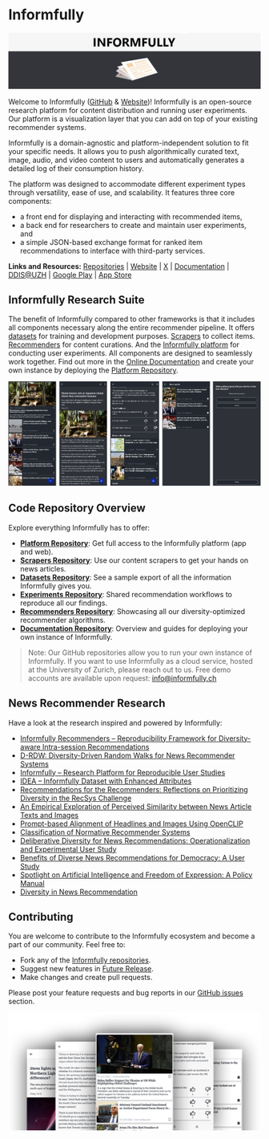 # Informfully

![Informfully](https://raw.githubusercontent.com/Informfully/Documentation/main/docs/source/img/logo_banner.png)

Welcome to Informfully ([GitHub](https://github.com/orgs/Informfully) & [Website](https://informfully.ch/))!
Informfully is an open-source research platform for content distribution and running user experiments.
Our platform is a visualization layer that you can add on top of your existing recommender systems.

Informfully is a domain-agnostic and platform-independent solution to fit your specific needs.
It allows you to push algorithmically curated text, image, audio, and video content to users and automatically generates a detailed log of their consumption history.

The platform was designed to accommodate different experiment types through versatility, ease of use, and scalability.
It features three core components:

* a front end for displaying and interacting with recommended items, 
* a back end for researchers to create and maintain user experiments, and
* a simple JSON-based exchange format for ranked item recommendations to interface with third-party services.

**Links and Resources:** [Repositories](https://github.com/orgs/Informfully/repositories) | [Website](https://informfully.ch) | [X](https://x.com/informfully) | [Documentation](https://informfully.readthedocs.io) | [DDIS@UZH](https://www.ifi.uzh.ch/en/ddis.html) | [Google Play](https://play.google.com/store/apps/details?id=ch.uzh.ifi.news) | [App Store](https://apps.apple.com/us/app/informfully/id1460234202)

## Informfully Research Suite

The benefit of Informfully compared to other frameworks is that it includes all components necessary along the entire recommender pipeline.
It offers [datasets](https://github.com/Informfully/Datasets) for training and development purposes.
[Scrapers](https://github.com/Informfully/Scrapers) to collect items.
[Recommenders](https://github.com/Informfully/Recommenders) for content curations.
And the [Informfully platform](https://github.com/Informfully/Platform) for conducting user experiments.
All components are designed to seamlessly work together.
Find out more in the [Online Documentation](https://informfully.readthedocs.io/en/latest/app.html) and create your own instance by deploying the  [Platform Repository](https://github.com/Informfully/Platform).

![Screenshots](https://raw.githubusercontent.com/Informfully/Documentation/main/docs/source/img/informfully_assets/informfully_app_screens.png)

## Code Repository Overview

Explore everything Informfully has to offer:

* **[Platform Repository](https://github.com/Informfully/Platform)**: Get full access to the Informfully platform (app and web).
* **[Scrapers Repository](https://github.com/Informfully/Scrapers)**: Use our content scrapers to get your hands on news articles.
* **[Datasets Repository](https://github.com/Informfully/Datasets)**: See a sample export of all the information Informfully gives you.
* **[Experiments Repository](https://github.com/Informfully/Experiments)**: Shared recommendation workflows to reproduce all our findings.
* **[Recommenders Repository](https://github.com/Informfully/Recommenders)**: Showcasing all our diversity-optimized recommender algorithms.
* **[Documentation Repository](https://github.com/Informfully/Documentation)**: Overview and guides for deploying your own instance of Informfully.

> Note: Our GitHub repositories allow you to run your own instance of Informfully.
If you want to use Informfully as a cloud service, hosted at the University of Zurich, please reach out to us.
Free demo accounts are available upon request: info@informfully.ch

<!--

## Modular Research Platform

Informfully features a fully modular design.
The app/web interfaces, the content scrapers, and the recommender system can be used together or in a stand-alone fashion (see the application diagram below for an overview).
There is no dependency across these components, as they communicate exclusively via shared document collections.
Please see the online documentation for how to get started with the [app/web interfaces](https://informfully.readthedocs.io/en/latest/install.html), the [content scrapers](https://informfully.readthedocs.io/en/latest/scrapers.html), and the [recommender system](https://informfully.readthedocs.io/en/latest/recommenders.html).

![Screenshots](https://raw.githubusercontent.com/Informfully/Documentation/refs/heads/main/docs/source/uml/application_architecture_v4.2.png)

-->

## News Recommender Research

Have a look at the research inspired and powered by Informfully:
* [Informfully Recommenders – Reproducibility Framework for Diversity-aware Intra-session Recommendations](https://arxiv.org/abs/2508.13019)
* [D-RDW: Diversity-Driven Random Walks for News Recommender Systems](https://arxiv.org/abs/2508.13035)
* [Informfully – Research Platform for Reproducible User Studies](https://dl.acm.org/doi/10.1145/3640457.3688066)
* [IDEA – Informfully Dataset with Enhanced Attributes](https://ceur-ws.org/Vol-3898/paper1.pdf)
* [Recommendations for the Recommenders: Reflections on Prioritizing Diversity in the RecSys Challenge](https://dl.acm.org/doi/abs/10.1145/3687151.3687155)
* [An Empirical Exploration of Perceived Similarity between News Article Texts and Images](https://ceur-ws.org/Vol-3658/paper8.pdf)
* [Prompt-based Alignment of Headlines and Images Using OpenCLIP](https://ceur-ws.org/Vol-3658/paper7.pdf)
* [Classification of Normative Recommender Systems](https://ceur-ws.org/Vol-3639/short3.pdf)
* [Deliberative Diversity for News Recommendations: Operationalization and Experimental User Study](https://dl.acm.org/doi/abs/10.1145/3604915.3608834)
* [Benefits of Diverse News Recommendations for Democracy: A User Study](https://www.tandfonline.com/doi/full/10.1080/21670811.2021.2021804)
* [Spotlight on Artificial Intelligence and Freedom of Expression: A Policy Manual](https://papers.ssrn.com/sol3/papers.cfm?abstract_id=4060166)
* [Diversity in News Recommendation](https://drops.dagstuhl.de/entities/document/10.4230/DagMan.9.1.43)

## Contributing

You are welcome to contribute to the Informfully ecosystem and become a part of our community.
Feel free to:

- Fork any of the [Informfully repositories](https://github.com/Informfully/Documentation).
- Suggest new features in [Future Release](https://github.com/orgs/Informfully/projects/1).
- Make changes and create pull requests.

Please post your feature requests and bug reports in our [GitHub issues](https://github.com/Informfully/Documentation/issues) section.

![Screenshots](https://raw.githubusercontent.com/Informfully/Documentation/main/docs/source/img/app_screens.png)
